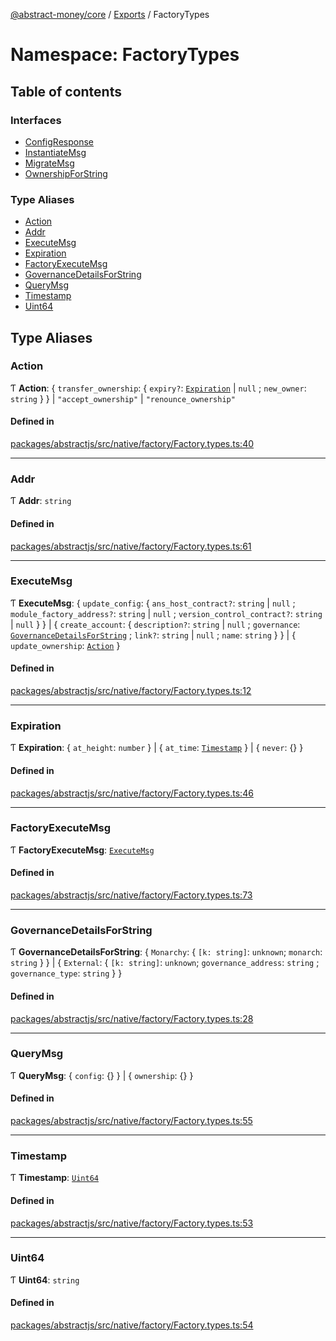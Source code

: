 [@abstract-money/core](../README.md) / [Exports](../modules.md) / FactoryTypes

# Namespace: FactoryTypes

## Table of contents

### Interfaces

- [ConfigResponse](../interfaces/FactoryTypes.ConfigResponse.md)
- [InstantiateMsg](../interfaces/FactoryTypes.InstantiateMsg.md)
- [MigrateMsg](../interfaces/FactoryTypes.MigrateMsg.md)
- [OwnershipForString](../interfaces/FactoryTypes.OwnershipForString.md)

### Type Aliases

- [Action](FactoryTypes.md#action)
- [Addr](FactoryTypes.md#addr)
- [ExecuteMsg](FactoryTypes.md#executemsg)
- [Expiration](FactoryTypes.md#expiration)
- [FactoryExecuteMsg](FactoryTypes.md#factoryexecutemsg)
- [GovernanceDetailsForString](FactoryTypes.md#governancedetailsforstring)
- [QueryMsg](FactoryTypes.md#querymsg)
- [Timestamp](FactoryTypes.md#timestamp)
- [Uint64](FactoryTypes.md#uint64)

## Type Aliases

### Action

Ƭ **Action**: { `transfer_ownership`: { `expiry?`: [`Expiration`](FactoryTypes.md#expiration) \| ``null`` ; `new_owner`: `string`  }  } \| ``"accept_ownership"`` \| ``"renounce_ownership"``

#### Defined in

[packages/abstractjs/src/native/factory/Factory.types.ts:40](https://github.com/AbstractSDK/frontend/blob/07410073/packages/abstractjs/src/native/factory/Factory.types.ts#L40)

___

### Addr

Ƭ **Addr**: `string`

#### Defined in

[packages/abstractjs/src/native/factory/Factory.types.ts:61](https://github.com/AbstractSDK/frontend/blob/07410073/packages/abstractjs/src/native/factory/Factory.types.ts#L61)

___

### ExecuteMsg

Ƭ **ExecuteMsg**: { `update_config`: { `ans_host_contract?`: `string` \| ``null`` ; `module_factory_address?`: `string` \| ``null`` ; `version_control_contract?`: `string` \| ``null``  }  } \| { `create_account`: { `description?`: `string` \| ``null`` ; `governance`: [`GovernanceDetailsForString`](FactoryTypes.md#governancedetailsforstring) ; `link?`: `string` \| ``null`` ; `name`: `string`  }  } \| { `update_ownership`: [`Action`](FactoryTypes.md#action)  }

#### Defined in

[packages/abstractjs/src/native/factory/Factory.types.ts:12](https://github.com/AbstractSDK/frontend/blob/07410073/packages/abstractjs/src/native/factory/Factory.types.ts#L12)

___

### Expiration

Ƭ **Expiration**: { `at_height`: `number`  } \| { `at_time`: [`Timestamp`](FactoryTypes.md#timestamp)  } \| { `never`: {}  }

#### Defined in

[packages/abstractjs/src/native/factory/Factory.types.ts:46](https://github.com/AbstractSDK/frontend/blob/07410073/packages/abstractjs/src/native/factory/Factory.types.ts#L46)

___

### FactoryExecuteMsg

Ƭ **FactoryExecuteMsg**: [`ExecuteMsg`](FactoryTypes.md#executemsg)

#### Defined in

[packages/abstractjs/src/native/factory/Factory.types.ts:73](https://github.com/AbstractSDK/frontend/blob/07410073/packages/abstractjs/src/native/factory/Factory.types.ts#L73)

___

### GovernanceDetailsForString

Ƭ **GovernanceDetailsForString**: { `Monarchy`: { `[k: string]`: `unknown`; `monarch`: `string`  }  } \| { `External`: { `[k: string]`: `unknown`; `governance_address`: `string` ; `governance_type`: `string`  }  }

#### Defined in

[packages/abstractjs/src/native/factory/Factory.types.ts:28](https://github.com/AbstractSDK/frontend/blob/07410073/packages/abstractjs/src/native/factory/Factory.types.ts#L28)

___

### QueryMsg

Ƭ **QueryMsg**: { `config`: {}  } \| { `ownership`: {}  }

#### Defined in

[packages/abstractjs/src/native/factory/Factory.types.ts:55](https://github.com/AbstractSDK/frontend/blob/07410073/packages/abstractjs/src/native/factory/Factory.types.ts#L55)

___

### Timestamp

Ƭ **Timestamp**: [`Uint64`](FactoryTypes.md#uint64)

#### Defined in

[packages/abstractjs/src/native/factory/Factory.types.ts:53](https://github.com/AbstractSDK/frontend/blob/07410073/packages/abstractjs/src/native/factory/Factory.types.ts#L53)

___

### Uint64

Ƭ **Uint64**: `string`

#### Defined in

[packages/abstractjs/src/native/factory/Factory.types.ts:54](https://github.com/AbstractSDK/frontend/blob/07410073/packages/abstractjs/src/native/factory/Factory.types.ts#L54)
